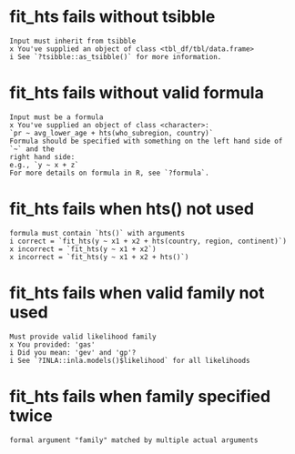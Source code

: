 # fit_hts fails without tsibble

    Input must inherit from tsibble
    x You've supplied an object of class <tbl_df/tbl/data.frame>
    i See `?tsibble::as_tsibble()` for more information.

# fit_hts fails without valid formula

    Input must be a formula
    x You've supplied an object of class <character>:
    `pr ~ avg_lower_age + hts(who_subregion, country)`
    Formula should be specified with something on the left hand side of `~` and the
    right hand side:
    e.g., `y ~ x + z`
    For more details on formula in R, see `?formula`.

# fit_hts fails when hts() not used

    formula must contain `hts()` with arguments
    i correct = `fit_hts(y ~ x1 + x2 + hts(country, region, continent)`)
    x incorrect = `fit_hts(y ~ x1 + x2`)
    x incorrect = `fit_hts(y ~ x1 + x2 + hts()`)

# fit_hts fails when valid family not used

    Must provide valid likelihood family
    x You provided: 'gas'
    i Did you mean: 'gev' and 'gp'?
    i See `?INLA::inla.models()$likelihood` for all likelihoods

# fit_hts fails when family specified twice

    formal argument "family" matched by multiple actual arguments

